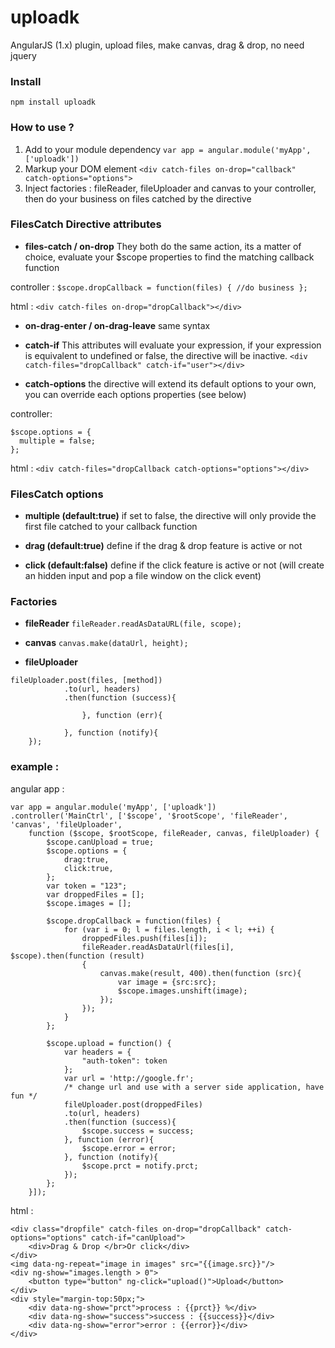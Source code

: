 # uploadk
AngularJS (1.x) plugin, upload files, make canvas, drag &amp; drop, no need jquery

### Install
``` npm install uploadk ```

### How to use ?
1. Add to your module dependency ```var app = angular.module('myApp', ['uploadk'])```
2. Markup your DOM element ```<div catch-files on-drop="callback" catch-options="options">```
3. Inject factories : fileReader, fileUploader and canvas to your controller, then do your business on files catched by the directive

### FilesCatch Directive attributes
- **files-catch / on-drop**
They both do the same action, its a matter of choice, evaluate your $scope properties to find the matching callback function

controller :
```$scope.dropCallback = function(files) { //do business };```

html :
```<div catch-files on-drop="dropCallback"></div>```

- **on-drag-enter / on-drag-leave**
same syntax

- **catch-if**
This attributes will evaluate your expression, if your expression is equivalent to undefined or false, the directive will be inactive.
```<div catch-files="dropCallback" catch-if="user"></div>```

- **catch-options**
the directive will extend its default options to your own, you can override each options properties (see below)

controller:
```
$scope.options = {
  multiple = false;
};
```

html :
```<div catch-files="dropCallback catch-options="options"></div>```

### FilesCatch options
- **multiple (default:true)**
if set to false, the directive will only provide the first file catched to your callback function

- **drag (default:true)**
define if the drag & drop feature is active or not

- **click (default:false)**
define if the click feature is active or not (will create an hidden input and pop a file window on the click event)

### Factories

- **fileReader**
```fileReader.readAsDataURL(file, scope);```

- **canvas**
```canvas.make(dataUrl, height);```

- **fileUploader**
```
fileUploader.post(files, [method])
			.to(url, headers)
			.then(function (success){

				}, function (err){

			}, function (notify){
	});
```

### example :

angular app :
```
var app = angular.module('myApp', ['uploadk'])
.controller('MainCtrl', ['$scope', '$rootScope', 'fileReader', 'canvas', 'fileUploader',
	function ($scope, $rootScope, fileReader, canvas, fileUploader) {
		$scope.canUpload = true;
		$scope.options = {
			drag:true,
			click:true,
		};
		var token = "123";
		var droppedFiles = [];
		$scope.images = [];

		$scope.dropCallback = function(files) {
			for (var i = 0; l = files.length, i < l; ++i) {
				droppedFiles.push(files[i]);
				fileReader.readAsDataUrl(files[i], $scope).then(function (result)
				{
					canvas.make(result, 400).then(function (src){
						var image = {src:src};
						$scope.images.unshift(image);
					});
				});
			}
		};

		$scope.upload = function() {
			var headers = {
                "auth-token": token
            };
            var url = 'http://google.fr';
            /* change url and use with a server side application, have fun */
            fileUploader.post(droppedFiles)
            .to(url, headers)
            .then(function (success){
            	$scope.success = success;
            }, function (error){
            	$scope.error = error;
            }, function (notify){
            	$scope.prct = notify.prct;
            });
		};
	}]);
```

html :
```
<div class="dropfile" catch-files on-drop="dropCallback" catch-options="options" catch-if="canUpload">
	<div>Drag & Drop </br>Or click</div>
</div>
<img data-ng-repeat="image in images" src="{{image.src}}"/>
<div ng-show="images.length > 0">
	<button type="button" ng-click="upload()">Upload</button>
</div>
<div style="margin-top:50px;">
	<div data-ng-show="prct">process : {{prct}} %</div>
	<div data-ng-show="success">success : {{success}}</div>
	<div data-ng-show="error">error : {{error}}</div>
</div>
```

